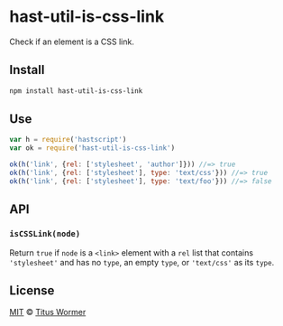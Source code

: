 <!--This file is generated by `build-packages.js`-->

# hast-util-is-css-link

Check if an element is a CSS link.

## Install

```sh
npm install hast-util-is-css-link
```

## Use

```js
var h = require('hastscript')
var ok = require('hast-util-is-css-link')

ok(h('link', {rel: ['stylesheet', 'author']})) //=> true
ok(h('link', {rel: ['stylesheet'], type: 'text/css'})) //=> true
ok(h('link', {rel: ['stylesheet'], type: 'text/foo'})) //=> false
```

## API

### `isCSSLink(node)`

Return `true` if `node` is a `<link>` element with a `rel` list that
contains `'stylesheet'` and has no `type`, an empty `type`, or `'text/css'`
as its `type`.

## License

[MIT](https://github.com/rehypejs/rehype-minify/blob/master/license) © [Titus Wormer](https://wooorm.com)
